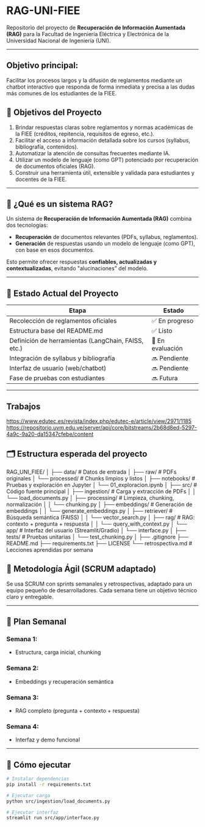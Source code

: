 # RAG-UNI-FIEE

Repositorio del proyecto de **Recuperación de Información Aumentada (RAG)** para la Facultad de Ingeniería Eléctrica y Electrónica de la Universidad Nacional de Ingeniería (UNI).

---
## Objetivo principal:
Facilitar los procesos largos y la difusión de reglamentos mediante un chatbot interactivo que responda de forma inmediata y precisa a las dudas más comunes de los estudiantes de la FIEE.


## 🎯 Objetivos del Proyecto

1. Brindar respuestas claras sobre reglamentos y normas académicas de la FIEE (créditos, repitencia, requisitos de egreso, etc.).
2. Facilitar el acceso a información detallada sobre los cursos (syllabus, bibliografía, contenidos).
3. Automatizar la atención de consultas frecuentes mediante IA.
4. Utilizar un modelo de lenguaje (como GPT) potenciado por recuperación de documentos oficiales (RAG).
5. Construir una herramienta útil, extensible y validada para estudiantes y docentes de la FIEE.

---

## 🤖 ¿Qué es un sistema RAG?

Un sistema de **Recuperación de Información Aumentada (RAG)** combina dos tecnologías:

- **Recuperación** de documentos relevantes (PDFs, syllabus, reglamentos).
- **Generación** de respuestas usando un modelo de lenguaje (como GPT), con base en esos documentos.

Esto permite ofrecer respuestas **confiables, actualizadas y contextualizadas**, evitando "alucinaciones" del modelo.

---

## 📌 Estado Actual del Proyecto

| Etapa | Estado |
|-------|--------|
| Recolección de reglamentos oficiales | ✅ En progreso |
| Estructura base del README.md | ✅ Listo |
| Definición de herramientas (LangChain, FAISS, etc.) | 🔄 En evaluación |
| Integración de syllabus y bibliografía | 🔜 Pendiente |
| Interfaz de usuario (web/chatbot) | 🔜 Pendiente |
| Fase de pruebas con estudiantes | 🔜 Futura |

---
## Trabajos 
https://www.edutec.es/revista/index.php/edutec-e/article/view/2971/1185
https://repositorio.uvm.edu.ve/server/api/core/bitstreams/2b68d8ed-5297-4a9c-9a20-da15347cfebe/content

## 🗂️ Estructura esperada del proyecto
RAG_UNI_FIEE/
│
├── data/                        # Datos de entrada
│   ├── raw/                    # PDFs originales
│   └── processed/              # Chunks limpios y listos
│
├── notebooks/                  # Pruebas y exploración en Jupyter
│   └── 01_exploracion.ipynb
│
├── src/                        # Código fuente principal
│   ├── ingestion/              # Carga y extracción de PDFs
│   │   └── load_documents.py
│   ├── processing/             # Limpieza, chunking, normalización
│   │   └── chunking.py
│   ├── embeddings/             # Generación de embeddings
│   │   └── generate_embeddings.py
│   ├── retriever/              # Búsqueda semántica (FAISS)
│   │   └── vector_search.py
│   ├── rag/                    # RAG: contexto + pregunta + respuesta
│   │   └── query_with_context.py
│   └── app/                    # Interfaz del usuario (Streamlit/Gradio)
│       └── interface.py
│
├── tests/                      # Pruebas unitarias
│   └── test_chunking.py
│
├── .gitignore
├── README.md
├── requirements.txt
├── LICENSE
└── retrospectiva.md            # Lecciones aprendidas por semana

## 🔁 Metodología Ágil (SCRUM adaptado)

Se usa SCRUM con sprints semanales y retrospectivas, adaptado para un equipo pequeño de desarrolladores. Cada semana tiene un objetivo técnico claro y entregable.

---

## 📅 Plan Semanal

### Semana 1:
- Estructura, carga inicial, chunking

### Semana 2:
- Embeddings y recuperación semántica

### Semana 3:
- RAG completo (pregunta + contexto + respuesta)

### Semana 4:
- Interfaz y demo funcional

---

## 🚀 Cómo ejecutar

```bash
# Instalar dependencias
pip install -r requirements.txt

# Ejecutar carga
python src/ingestion/load_documents.py

# Ejecutar interfaz
streamlit run src/app/interface.py



